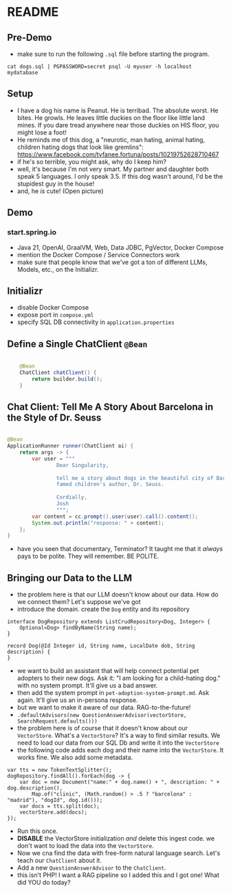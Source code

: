 # README

## Pre-Demo 
* make sure to run the following `.sql` file before starting the program.

```shell
cat dogs.sql | PGPASSWORD=secret psql -U myuser -h localhost mydatabase
```

## Setup 
* I have a dog his name is Peanut. He is terribad. The absolute worst. He bites. He growls. He leaves little duckies on the floor like little land mines. If you dare tread anywhere near those duckies on HIS floor, you might lose a foot! 
* He reminds me of this dog, a "neurotic, man hating, animal hating, children hating dogs that look like gremlins": https://www.facebook.com/tyfanee.fortuna/posts/10219752628710467
* if he's so terrible, you might ask, why do I keep him? 
* well, it's because I'm not very smart. My partner and daughter both speak 5 languages. I only speak 3.5. If this dog wasn't around, I'd be the stupidest guy in the house!
* and, he _is_ cute! (Open picture)

## Demo 

### start.spring.io 
* Java 21, OpenAI, GraalVM, Web, Data JDBC, PgVector, Docker Compose 
* mention the Docker Compose / Service Connectors work
* make sure that people know that we've got a ton of different LLMs, Models, etc., on the Initializr. 

## Initializr 
* disable Docker Compose 
* expose port in `compose.yml`
* specify SQL DB connectivity in `application.properties`


## Define a Single ChatClient `@Bean`

```java
    
    @Bean
    ChatClient chatClient() {
        return builder.build();
    }
```


## Chat Client: Tell Me A Story About Barcelona in the Style of Dr. Seuss
```java

@Bean
ApplicationRunner runner(ChatClient ai) {
    return args -> {
        var user = """
                Dear Singularity,
                                
                tell me a story about dogs in the beautiful city of Barcelona, Spain, and do so in the style of
                famed children's author, Dr. Seuss. 
                                
                Cordially, 
                Josh
                """;
        var content = cc.prompt().user(user).call().content();
        System.out.println("response: " + content);
    };
}
```
* have you seen that documentary, Terminator? It taught me that it _always_ pays to be polite. They will remember. BE POLITE.

## Bringing our Data to the LLM 
* the problem here is that our LLM doesn't know about our data. How do we connect them? Let's suppose we've got
* introduce the domain. create the `Dog` entity and its repository 

```shell 
interface DogRepository extends ListCrudRepository<Dog, Integer> {
    Optional<Dog> findByName(String name);
}

record Dog(@Id Integer id, String name, LocalDate dob, String description) {
}
```

* we want to build an assistant that will help connect potential pet adopters to their new dogs. Ask it: "I am looking for a child-hating dog." with no system prompt. It'll give us a bad answer.
* then add the system prompt in `pet-adoption-system-prompt.md`. Ask again. It'll give us an in-persona response. 
* but we want to make it aware of our data. RAG-to-the-future! 
* ` .defaultAdvisors(new QuestionAnswerAdvisor(vectorStore, SearchRequest.defaults())) `
* the problem here is of course that it doesn't know about our `VectorStore`. What's a `VectorStore`? It's a way to find similar results. We need to load our data from our SQL Db and write it into the `VectorStore`
* the following code adds each dog and their name into the `VectorStore`. It works fine. We also add some metadata. 
```shell 
var tts = new TokenTextSplitter();
dogRepository.findAll().forEach(dog -> {
    var doc = new Document("name:" + dog.name() + ", description: " + dog.description(),
        Map.of("clinic", (Math.random() > .5 ? "barcelona" : "madrid"), "dogId", dog.id()));
    var docs = tts.split(doc);
    vectorStore.add(docs);
});
```
* Run this once. 
* **DISABLE** the VectorStore initialization _and_ delete this ingest code. we don't want to load the data into the `VectorStore`. 
* Now we cna find the data with free-form natural language search. Let's teach our `ChatClient` about it. 
* Add a new `QuestionAnswerAdvisor` to the `ChatClient`. 
* this isn't PHP! I want a RAG pipeline so I added this and I got one! What did YOU do today? 
 

 